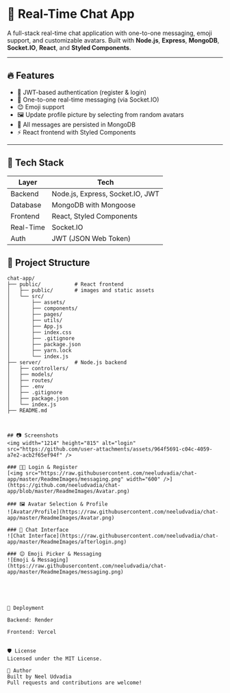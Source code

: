 # 💬 Real-Time Chat App

A full-stack real-time chat application with one-to-one messaging, emoji support, and customizable avatars. Built with **Node.js**, **Express**, **MongoDB**, **Socket.IO**, **React**, and **Styled Components**.

---

## 🔥 Features

- 🔐 JWT-based authentication (register & login)
- 💬 One-to-one real-time messaging (via Socket.IO)
- 😊 Emoji support
- 🖼️ Update profile picture by selecting from random avatars
- 💾 All messages are persisted in MongoDB
- ⚡ React frontend with Styled Components

---

## 🧩 Tech Stack

| Layer        | Tech                             |
|--------------|----------------------------------|
| Backend      | Node.js, Express, Socket.IO, JWT |
| Database     | MongoDB with Mongoose            |
| Frontend     | React, Styled Components         |
| Real-Time    | Socket.IO                        |
| Auth         | JWT (JSON Web Token)             |

## 📁 Project Structure

```plaintext
chat-app/
├── public/           # React frontend
│   ├── public/       # images and static assets
│   └── src/
│       ├── assets/
│       ├── components/
│       ├── pages/
│       ├── utils/
│       ├── App.js
│       ├── index.css
│       ├── .gitignore
│       ├── package.json
│       ├── yarn.lock
│       └── index.js
├── server/           # Node.js backend
│   ├── controllers/
│   ├── models/
│   ├── routes/
│   ├── .env
│   ├── .gitignore
│   ├── package.json
│   └── index.js
├── README.md



## 📷 Screenshots
<img width="1214" height="815" alt="login" src="https://github.com/user-attachments/assets/964f5691-c04c-4059-a7e2-acb2f65ef94f" />

### 🧑‍💻 Login & Register  
[<img src="https://raw.githubusercontent.com/neeludvadia/chat-app/master/ReadmeImages/messaging.png" width="600" />](https://github.com/neeludvadia/chat-app/blob/master/ReadmeImages/Avatar.png)

### 🖼️ Avatar Selection & Profile  
![Avatar/Profile](https://raw.githubusercontent.com/neeludvadia/chat-app/master/ReadmeImages/Avatar.png)

### 💬 Chat Interface  
![Chat Interface](https://raw.githubusercontent.com/neeludvadia/chat-app/master/ReadmeImages/afterlogin.png)

### 😊 Emoji Picker & Messaging  
![Emoji & Messaging](https://raw.githubusercontent.com/neeludvadia/chat-app/master/ReadmeImages/messaging.png)





🚀 Deployment

Backend: Render 

Frontend: Vercel


🛡️ License
Licensed under the MIT License.

👤 Author
Built by Neel Udvadia
Pull requests and contributions are welcome!

